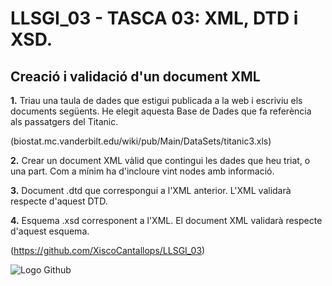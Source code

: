  # LLSGI_03 - TASCA 03: XML, DTD i XSD.
## Creació i validació d'un document XML


**1.** Triau una taula de dades que estigui publicada a la web i escriviu els documents següents. He elegit aquesta Base de Dades que fa referència als passatgers del Titanic.

(biostat.mc.vanderbilt.edu/wiki/pub/Main/DataSets/titanic3.xls)

**2.** Crear un document XML vàlid que contingui les dades que heu triat, o una part. Com a mínim ha d'incloure vint nodes amb informació.

**3.** Document .dtd que correspongui a l'XML anterior. L'XML validarà respecte d'aquest DTD.

**4.** Esquema .xsd corresponent a l'XML. El document XML validarà respecte d'aquest esquema.

(https://github.com/XiscoCantallops/LLSGI_03)

![Logo Github](/GitHub-Mark-64px.png)
